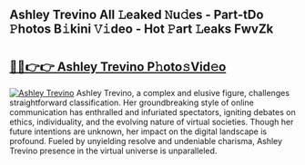 ## Ashley Trevino All 𝙻eaked 𝙽u𝚍es - Part-tDo 𝙿hotos B𝚒kini 𝚅𝚒deo - Hot 𝙿art 𝙻eaks FwvZk

# <h2><a href="http://ld3mdv.urlbe.top/?page=Ashley+Trevino">🔗🔗👉👉 Ashley Trevino P𝚑oto𝚜Vid𝚎o</a></h2>

[![Ashley Trevino](https://i.imgur.com/eBuTRDB.gif)](http://ld3mdv.urlbe.top/?page=Ashley+Trevino)
Ashley Trevino, a complex and elusive figure, challenges straightforward classification. Her groundbreaking style of online communication has enthralled and infuriated spectators, igniting debates on ethics, individuality, and the evolving nature of virtual societies. Though her future intentions are unknown, her impact on the digital landscape is profound. Fueled by unyielding resolve and undeniable charisma, Ashley Trevino presence in the virtual universe is unparalleled.

